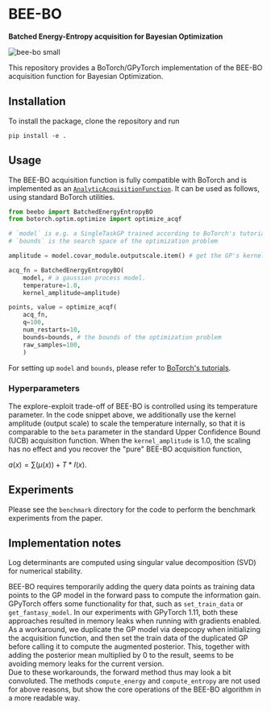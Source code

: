 # BEE-BO
**Batched Energy-Entropy acquisition for Bayesian Optimization**

![bee-bo small](https://github.com/fteufel/BEE-BO/assets/56223326/e7b9490c-cd65-4598-a55c-5023ced3ce33)



This repository provides a BoTorch/GPyTorch implementation of the BEE-BO acquisition function for Bayesian Optimization.



## Installation

To install the package, clone the repository and run

```
pip install -e .
```

## Usage

The BEE-BO acquisition function is fully compatible with BoTorch and is implemented as an [`AnalyticAcquisitionFunction`](https://botorch.org/api/acquisition.html#analytic-acquisition-function-api). It can be used as follows, using standard BoTorch utilities. 

```python
from beebo import BatchedEnergyEntropyBO
from botorch.optim.optimize import optimize_acqf

# `model` is e.g. a SingleTaskGP trained according to BoTorch's tutorials
# `bounds` is the search space of the optimization problem

amplitude = model.covar_module.outputscale.item() # get the GP's kernel amplitude

acq_fn = BatchedEnergyEntropyBO(
    model, # a gaussian process model.
    temperature=1.0, 
    kernel_amplitude=amplitude)

points, value = optimize_acqf(
    acq_fn, 
    q=100, 
    num_restarts=10, 
    bounds=bounds, # the bounds of the optimization problem
    raw_samples=100, 
    )
```
For setting up `model` and `bounds`, please refer to [BoTorch's tutorials](https://botorch.org/tutorials/).

### Hyperparameters

The explore-exploit trade-off of BEE-BO is controlled using its temperature parameter. In the code snippet above, we additionally use the kernel amplitude (output scale) to scale the temperature internally, so that it is comparable to the `beta` parameter in the standard Upper Confidence Bound (UCB) acquisition function. When the `kernel_amplitude` is 1.0, the scaling has no effect and you recover the "pure" BEE-BO acquisition function, 

$a(x)=\sum(\mu(x))+T*I(x)$.


## Experiments

Please see the `benchmark` directory for the code to perform the benchmark experiments from the paper.


## Implementation notes

Log determinants are computed using singular value decomposition (SVD) for numerical stability.

BEE-BO requires temporarily adding the query data points as training data points to the GP model in the forward pass to compute the information gain. GPyTorch offers some functionality for that, such as `set_train_data` or `get_fantasy_model`. In our experiments with GPyTorch 1.11, both these approaches resulted in memory leaks when running with gradients enabled. As a workaround, we duplicate the GP model via deepcopy when initializing the acquisition function, and then set the train data of the duplicated GP before calling it to compute the augmented posterior. This, together with adding the posterior mean multiplied by 0 to the result, seems to be avoiding memory leaks for the current version.  
Due to these workarounds, the forward method thus may look a bit convoluted. The methods `compute_energy` and `compute_entropy` are not used for above reasons, but show the core operations of the BEE-BO algorithm in a more readable way.
